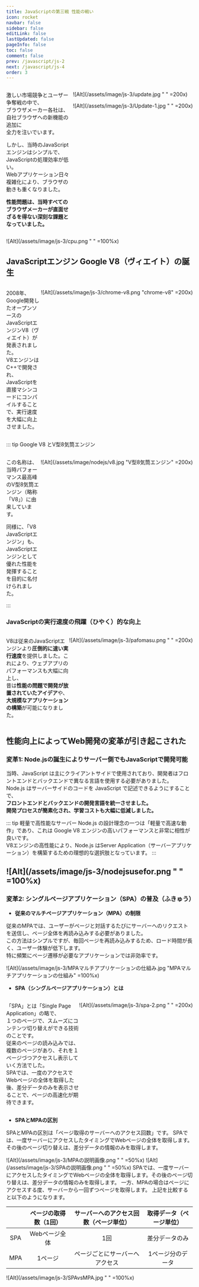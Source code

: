 ```yaml
---
title: JavaScriptの第三戦 性能の戦い
icon: rocket
navbar: false
sidebar: false
editLink: false
lastUpdated: false
pageInfo: false
toc: false
comment: false
prev: /javascript/js-2
next: /javascript/js-4
order: 3
---
```


<div style="display:flex;">
<div style="flex:1;">

激しい市場競争とユーザー争奪戦の中で、  
ブラウザメーカー各社は、自社ブラウザへの新機能の追加に  
全力を注いでいます。  

しかし、当時のJavaScriptエンジンはシンプルで、JavaScriptの処理効率が低い。  
Webアプリケーション日々複雑化により、ブラウザの動きも重くなりました。  

**性能問題は、当時すべてのブラウザメーカーが直面せざるを得ない深刻な課題となっていました。**   

</div>
<div>

![Alt](/assets/image/js-3/update.jpg " " =200x)

![Alt](/assets/image/js-3/Update-1.jpg " " =200x)
</div>
</div>

![Alt](/assets/image/js-3/cpu.png " " =100%x)

## JavaScriptエンジン Google V8（ヴィエイト）の誕生
<div style="display:flex;">
<div style="flex:1;">
 
2008年、Google開発したオープンソースのJavaScriptエンジンV8（ヴィエイト）が発表されました。  
V8エンジンはC++で開発され、JavaScriptを直接マシンコードにコンパイルすることで、実行速度を大幅に向上させました。  

</div>
<div>

![Alt](/assets/image/js-3/chrome-v8.png "chrome-v8" =200x)
</div>
</div>

::: tip Google V8 とV型8気筒エンジン

<div style="display:flex;">
<div style="flex:1;">

この名称は、当時パフォーマンス最高峰のV型8気筒エンジン（略称「V8」）に由来しています。  

同様に、「V8 JavaScriptエンジン」も、JavaScriptエンジンとして優れた性能を発揮することを目的に名付けられました。
</div>
<div>

![Alt](/assets/image/nodejs/v8.jpg "V型8気筒エンジン" =200x)
</div>
</div>
:::

### JavaScriptの実行速度の飛躍（ひやく）的な向上  
<div style="display:flex;">
<div style="flex:1;">

V8は従来のJavaScriptエンジンより**圧倒的に速い実行速度**を提供しました。これにより、ウェブアプリのパフォーマンスも大幅に向上し、  
昔は**性能の問題で開発が放置されていたアイデア**や、**大規模なアプリケーションの構築**が可能になりました。
</div>
<div>

![Alt](/assets/image/js-3/pafomasu.png " " =200x)
</div>
</div>

## 性能向上によってWeb開発の変革が引き起こされた

### 変革1: Node.jsの誕生によりサーバー側でもJavaScriptで開発可能

当時、JavaScript は主にクライアントサイドで使用されており、開発者はフロントエンドとバックエンドで異なる言語を使用する必要がありました。  
Node.js はサーバーサイドのコードを JavaScript で記述できるようにすることで、  
**フロントエンドとバックエンドの開発言語を統一させました。**  
**開発プロセスが簡素化され、学習コストも大幅に低減しました。**

::: tip 軽量で高性能なサーバー
Node.js の設計理念の一つは「軽量で高速な動作」であり、これは Google V8 エンジンの高いパフォーマンスと非常に相性が良いです。  
V8エンジンの高性能により、Node.js はServer Application（サーバーアプリケーション）を構築するための理想的な選択肢となっています。
:::

![Alt](/assets/image/js-3/nodejsusefor.png " " =100%x)
---

### 変革2: シングルページアプリケーション（SPA）の普及（ふきゅう）

- **従来のマルチページアプリケーション（MPA）の制限**  

従来のMPAでは、ユーザーがページと対話するたびにサーバーへのリクエストを送信し、ページ全体を再読み込みする必要がありました。  
この方法はシンプルですが、毎回ページを再読み込みするため、ロード時間が長く、ユーザー体験が低下します。  
特に頻繁にページ遷移が必要なアプリケーションでは非効率です。


![Alt](/assets/image/js-3/MPAマルチアプリケーションの仕組み.jpg "MPAマルチアプリケーションの仕組み" =100%x)


- **SPA（シングルページアプリケーション）とは**   
<div style="display:flex;">
<div style="flex:1;">

「SPA」とは「Single Page Application」の略で、  
１つのページで、スムーズにコンテンツ切り替えができる技術のことです。  
従来のページの読み込みでは、複数のページがあり、それを１ページづつアクセスし表示していく方法でした。  
SPAでは、一度のアクセスでWebページの全体を取得した後、差分データのみを表示させることで、ページの高速化が期待できます。
</div>
<div>

![Alt](/assets/image/js-3/spa-2.png " " =200x)
</div>
</div>


- **SPAとMPAの区別**  

SPAとMPAの区別は「ページ取得のサーバーへのアクセス回数」です。
SPAでは、一度サーバーにアクセスしたタイミングでWebページの全体を取得します。その後のページ切り替えは、差分データの情報のみを取得します。

![Alt](/assets/image/js-3/MPAの説明画像.png " " =50%x)
![Alt](/assets/image/js-3/SPAの説明画像.png " " =50%x)
SPAでは、一度サーバーにアクセスしたタイミングでWebページの全体を取得します。その後のページ切り替えは、差分データの情報のみを取得します。
一方、MPAの場合はページにアクセスする度、サーバーから一回ずつページを取得します。
上記を比較すると以下のようになります。

|	|ページの取得数（1回）	|サーバーへのアクセス回数（ページ単位）	|取得データ（ページ単位）	|
|:-:|:-:					|:-:									|:-:						|
|SPA|Webページ全体			|1回									|差分データのみ				|
|MPA|1ページ				|ページごとにサーバーへアクセス			|1ページ分のデータ			|

![Alt](/assets/image/js-3/SPAvsMPA.jpg " " =100%x)